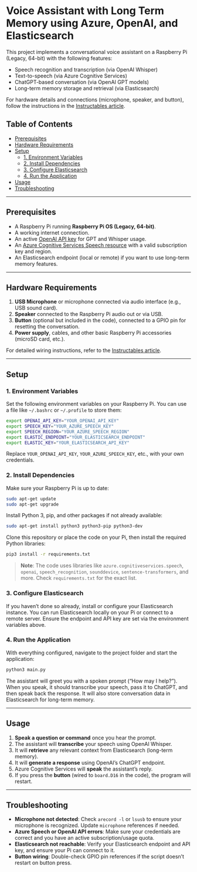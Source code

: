 # Voice Assistant with Long Term Memory using Azure, OpenAI, and Elasticsearch

This project implements a conversational voice assistant on a Raspberry Pi (Legacy, 64-bit) with the following features:

- Speech recognition and transcription (via OpenAI Whisper)
- Text-to-speech (via Azure Cognitive Services)
- ChatGPT-based conversation (via OpenAI GPT models)
- Long-term memory storage and retrieval (via Elasticsearch)

For hardware details and connections (microphone, speaker, and button), follow the instructions in the [Instructables article](https://www.instructables.com/Customizes-a-ChatGPT-Assistant-Using-a-RaspberryPi/).

## Table of Contents

- [Prerequisites](#prerequisites)
- [Hardware Requirements](#hardware-requirements)
- [Setup](#setup)
  - [1. Environment Variables](#1-environment-variables)
  - [2. Install Dependencies](#2-install-dependencies)
  - [3. Configure Elasticsearch](#3-configure-elasticsearch)
  - [4. Run the Application](#4-run-the-application)
- [Usage](#usage)
- [Troubleshooting](#troubleshooting)

---

## Prerequisites

- A Raspberry Pi running **Raspberry Pi OS (Legacy, 64-bit)**.  
- A working internet connection.
- An active [OpenAI API key](https://platform.openai.com/) for GPT and Whisper usage.
- An [Azure Cognitive Services Speech resource](https://azure.microsoft.com/en-us/services/cognitive-services/text-to-speech/) with a valid subscription key and region.
- An Elasticsearch endpoint (local or remote) if you want to use long-term memory features.

---

## Hardware Requirements

1. **USB Microphone** or microphone connected via audio interface (e.g., USB sound card).  
2. **Speaker** connected to the Raspberry Pi audio out or via USB.  
3. **Button** (optional but included in the code), connected to a GPIO pin for resetting the conversation.  
4. **Power supply**, cables, and other basic Raspberry Pi accessories (microSD card, etc.).

For detailed wiring instructions, refer to the [Instructables article](https://www.instructables.com/Customizes-a-ChatGPT-Assistant-Using-a-RaspberryPi/).

---

## Setup

### 1. Environment Variables

Set the following environment variables on your Raspberry Pi. You can use a file like `~/.bashrc` or `~/.profile` to store them:

```bash
export OPENAI_API_KEY="YOUR_OPENAI_API_KEY"
export SPEECH_KEY="YOUR_AZURE_SPEECH_KEY"
export SPEECH_REGION="YOUR_AZURE_SPEECH_REGION"
export ELASTIC_ENDPOINT="YOUR_ELASTICSEARCH_ENDPOINT"
export ELASTIC_KEY="YOUR_ELASTICSEARCH_API_KEY"
```

Replace `YOUR_OPENAI_API_KEY`, `YOUR_AZURE_SPEECH_KEY`, etc., with your own credentials.

### 2. Install Dependencies

Make sure your Raspberry Pi is up to date:
```bash
sudo apt-get update
sudo apt-get upgrade
```

Install Python 3, pip, and other packages if not already available:
```bash
sudo apt-get install python3 python3-pip python3-dev
```

Clone this repository or place the code on your Pi, then install the required Python libraries:
```bash
pip3 install -r requirements.txt
```

> **Note**: The code uses libraries like `azure.cognitiveservices.speech`, `openai`, `speech_recognition`, `sounddevice`, `sentence-transformers`, and more. Check `requirements.txt` for the exact list.

### 3. Configure Elasticsearch

If you haven’t done so already, install or configure your Elasticsearch instance. You can run Elasticsearch locally on your Pi or connect to a remote server. Ensure the endpoint and API key are set via the environment variables above.

### 4. Run the Application

With everything configured, navigate to the project folder and start the application:
```bash
python3 main.py
```

The assistant will greet you with a spoken prompt (“How may I help?”). When you speak, it should transcribe your speech, pass it to ChatGPT, and then speak back the response. It will also store conversation data in Elasticsearch for long-term memory.

---

## Usage

1. **Speak a question or command** once you hear the prompt.
2. The assistant will **transcribe** your speech using OpenAI Whisper.
3. It will **retrieve** any relevant context from Elasticsearch (long-term memory).
4. It will **generate a response** using OpenAI’s ChatGPT endpoint.
5. Azure Cognitive Services will **speak** the assistant’s reply.
6. If you press the **button** (wired to `board.D16` in the code), the program will restart.

---

## Troubleshooting

- **Microphone not detected**: Check `arecord -l` or `lsusb` to ensure your microphone is recognized. Update `microphone` references if needed.
- **Azure Speech or OpenAI API errors**: Make sure your credentials are correct and you have an active subscription/usage quota.
- **Elasticsearch not reachable**: Verify your Elasticsearch endpoint and API key, and ensure your Pi can connect to it.
- **Button wiring**: Double-check GPIO pin references if the script doesn’t restart on button press.
